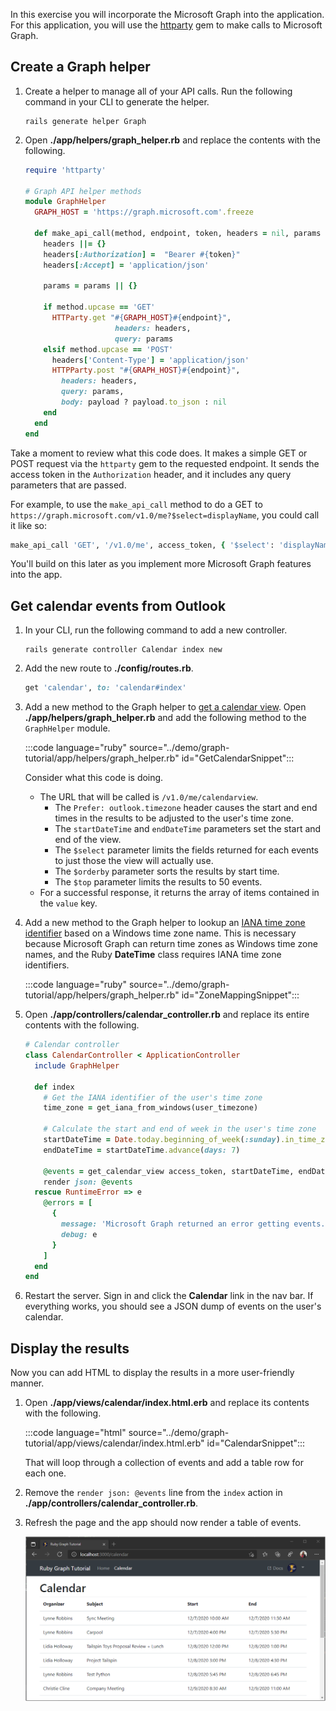 <!-- markdownlint-disable MD002 MD041 -->

In this exercise you will incorporate the Microsoft Graph into the application. For this application, you will use the [httparty](https://github.com/jnunemaker/httparty) gem to make calls to Microsoft Graph.

## Create a Graph helper

1. Create a helper to manage all of your API calls. Run the following command in your CLI to generate the helper.

    ```Shell
    rails generate helper Graph
    ```

1. Open **./app/helpers/graph_helper.rb** and replace the contents with the following.

    ```ruby
    require 'httparty'

    # Graph API helper methods
    module GraphHelper
      GRAPH_HOST = 'https://graph.microsoft.com'.freeze

      def make_api_call(method, endpoint, token, headers = nil, params = nil, payload = nil)
        headers ||= {}
        headers[:Authorization] =  "Bearer #{token}"
        headers[:Accept] = 'application/json'

        params = params || {}

        if method.upcase == 'GET'
          HTTParty.get "#{GRAPH_HOST}#{endpoint}",
                        headers: headers,
                        query: params
        elsif method.upcase == 'POST'
          headers['Content-Type'] = 'application/json'
          HTTPParty.post "#{GRAPH_HOST}#{endpoint}",
            headers: headers,
            query: params,
            body: payload ? payload.to_json : nil
        end
      end
    end
    ```

Take a moment to review what this code does. It makes a simple GET or POST request via the `httparty` gem to the requested endpoint. It sends the access token in the `Authorization` header, and it includes any query parameters that are passed.

For example, to use the `make_api_call` method to do a GET to `https://graph.microsoft.com/v1.0/me?$select=displayName`, you could call it like so:

```ruby
make_api_call 'GET', '/v1.0/me', access_token, { '$select': 'displayName' }
```

You'll build on this later as you implement more Microsoft Graph features into the app.

## Get calendar events from Outlook

1. In your CLI, run the following command to add a new controller.

    ```Shell
    rails generate controller Calendar index new
    ```

1. Add the new route to **./config/routes.rb**.

    ```ruby
    get 'calendar', to: 'calendar#index'
    ```

1. Add a new method to the Graph helper to [get a calendar view](https://docs.microsoft.com/graph/api/calendar-list-calendarview?view=graph-rest-1.0). Open **./app/helpers/graph_helper.rb** and add the following method to the `GraphHelper` module.

    :::code language="ruby" source="../demo/graph-tutorial/app/helpers/graph_helper.rb" id="GetCalendarSnippet":::

    Consider what this code is doing.

    - The URL that will be called is `/v1.0/me/calendarview`.
        - The `Prefer: outlook.timezone` header causes the start and end times in the results to be adjusted to the user's time zone.
        - The `startDateTime` and `endDateTime` parameters set the start and end of the view.
        - The `$select` parameter limits the fields returned for each events to just those the view will actually use.
        - The `$orderby` parameter sorts the results by start time.
        - The `$top` parameter limits the results to 50 events.
    - For a successful response, it returns the array of items contained in the `value` key.

1. Add a new method to the Graph helper to lookup an [IANA time zone identifier](https://www.iana.org/time-zones) based on a Windows time zone name. This is necessary because Microsoft Graph can return time zones as Windows time zone names, and the Ruby **DateTime** class requires IANA time zone identifiers.

    :::code language="ruby" source="../demo/graph-tutorial/app/helpers/graph_helper.rb" id="ZoneMappingSnippet":::

1. Open **./app/controllers/calendar_controller.rb** and replace its entire contents with the following.

    ```ruby
    # Calendar controller
    class CalendarController < ApplicationController
      include GraphHelper

      def index
        # Get the IANA identifier of the user's time zone
        time_zone = get_iana_from_windows(user_timezone)

        # Calculate the start and end of week in the user's time zone
        startDateTime = Date.today.beginning_of_week(:sunday).in_time_zone(time_zone).to_time()
        endDateTime = startDateTime.advance(days: 7)

        @events = get_calendar_view access_token, startDateTime, endDateTime, user_timezone || []
        render json: @events
      rescue RuntimeError => e
        @errors = [
          {
            message: 'Microsoft Graph returned an error getting events.',
            debug: e
          }
        ]
      end
    end
    ```

1. Restart the server. Sign in and click the **Calendar** link in the nav bar. If everything works, you should see a JSON dump of events on the user's calendar.

## Display the results

Now you can add HTML to display the results in a more user-friendly manner.

1. Open **./app/views/calendar/index.html.erb** and replace its contents with the following.

    :::code language="html" source="../demo/graph-tutorial/app/views/calendar/index.html.erb" id="CalendarSnippet":::

    That will loop through a collection of events and add a table row for each one.

1. Remove the `render json: @events` line from the `index` action in **./app/controllers/calendar_controller.rb**.

1. Refresh the page and the app should now render a table of events.

    ![A screenshot of the table of events](./images/add-msgraph-01.png)
